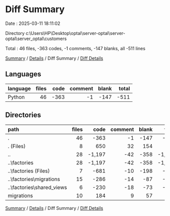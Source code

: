 # Diff Summary

Date : 2025-03-11 18:11:02

Directory c:\\Users\\HP\\Desktop\\optal\\server-optal\\server-optal\\server_optal\\customers

Total : 46 files,  -363 codes, -1 comments, -147 blanks, all -511 lines

[Summary](results.md) / [Details](details.md) / Diff Summary / [Diff Details](diff-details.md)

## Languages
| language | files | code | comment | blank | total |
| :--- | ---: | ---: | ---: | ---: | ---: |
| Python | 46 | -363 | -1 | -147 | -511 |

## Directories
| path | files | code | comment | blank | total |
| :--- | ---: | ---: | ---: | ---: | ---: |
| . | 46 | -363 | -1 | -147 | -511 |
| . (Files) | 8 | 650 | 32 | 154 | 836 |
| .. | 28 | -1,197 | -42 | -358 | -1,597 |
| ..\\factories | 28 | -1,197 | -42 | -358 | -1,597 |
| ..\\factories (Files) | 7 | -681 | -10 | -198 | -889 |
| ..\\factories\\migrations | 15 | -286 | -14 | -87 | -387 |
| ..\\factories\\shared_views | 6 | -230 | -18 | -73 | -321 |
| migrations | 10 | 184 | 9 | 57 | 250 |

[Summary](results.md) / [Details](details.md) / Diff Summary / [Diff Details](diff-details.md)